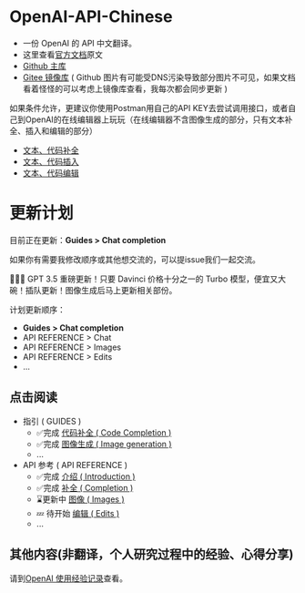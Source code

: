 # OpenAI-API-Chinese

- 一份 OpenAI 的 API 中文翻译。
- 这里查看[官方文档](https://platform.openai.com/docs/introduction)原文
- [Github 主库](https://github.com/xiexin12138/OpenAI-API-Chinese)
- [Gitee 镜像库](https://gitee.com/xiexin344/OpenAI-API-Chinese) ( Github 图片有可能受DNS污染导致部分图片不可见，如果文档看着怪怪的可以考虑上镜像库查看，我每次都会同步更新 )

如果条件允许，更建议你使用Postman用自己的API KEY去尝试调用接口，或者自己到OpenAI的在线编辑器上玩玩（在线编辑器不含图像生成的部分，只有文本补全、插入和编辑的部分）
- [文本、代码补全](https://platform.openai.com/playground?lang=curl&mode=complete&model=text-davinci-003)
- [文本、代码插入](https://platform.openai.com/playground?lang=curl&mode=insert&model=text-davinci-003)
- [文本、代码编辑](https://platform.openai.com/playground?lang=curl&mode=edit)


# 更新计划
目前正在更新：**Guides > Chat completion**

如果你有需要我修改顺序或其他想交流的，可以提issue我们一起交流。

🎉🎉🎉 GPT 3.5 重磅更新！只要 Davinci 价格十分之一的 Turbo 模型，便宜又大碗！插队更新！图像生成后马上更新相关部份。

计划更新顺序：

- **Guides > Chat completion**
- API REFERENCE > Chat
- API REFERENCE > Images
- API REFERENCE > Edits
- ...

## 点击阅读
- 指引 ( GUIDES )
  - ✅完成 [代码补全 ( Code Completion )](<./指引/代码补全.md>)
  - ✅完成 [图像生成 ( Image generation )](<./指引/图像生成.md>)
  - ...
- API 参考 ( API REFERENCE )
  - ✅完成 [介绍 ( Introduction )](<./API参考/介绍(Introduction).md>)
  - ✅完成 [补全 ( Completion )](<./API参考/补全(Completion).md>)
  - ⌛️更新中 [图像 ( Images )](<./API参考/图像(Images).md>)
  - 💤 待开始 [编辑 ( Edits )](<./API参考/补全(Completion).md>)
  - ...

## 其他内容(非翻译，个人研究过程中的经验、心得分享)
请到[OpenAI 使用经验记录](https://github.com/xiexin12138/OpenAI-use-summary)查看。
